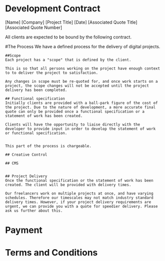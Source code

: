Development Contract
=====================

[Name]
[Company]
[Project Title]
[Date]
[Associated Quote Title]
[Associated Quote Number]

All clients are expected to be bound by the following contract.

#The Process
We have a defined process for the delivery of digital projects.

    ##Scope
    Each project has a "scope" that is defined by the client. 

    This is so that all persons working on the project have enough context to to deliver the project to satisfaction.

    Any changes in scope must be re-quoted for, and once work starts on a project, the scope changes will not be accepted until the project delivery has been completed.

    ## Functional specification
    Initially clients are provided with a ball-park figure of the cost of the project. Due to the nature of development, a more accurate final quote can only be provided once a functional specification or a statement of work has been created.

    Clients will have the opportunity to liaise directly with the developer to provide input in order to develop the statement of work or functional specification. 


    This part of the process is chargeable.

    ## Creative Control

    ## CMS


    ## Project Delivery
    Once the functional specification or the statement of work has been created. The client will be provided with delivery times.

    Our freelancers work on multiple projects at once, and have varying schedules. Therefore our timescales may not match industry standard delivery times. However, if your project delivery requirements are urgent, we can provide you with a quote for speedier delivery. Please ask us further about this.

# Payment

# Terms and Conditions
